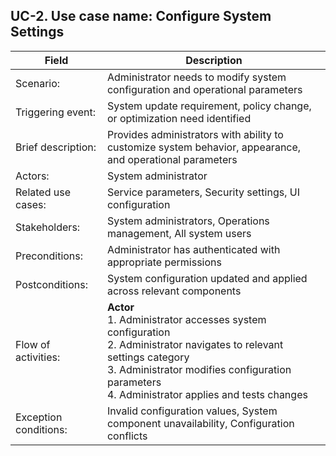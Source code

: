 ## UC-2. Use case name: Configure System Settings

| Field | Description |
|-------|-------------|
| Scenario: | Administrator needs to modify system configuration and operational parameters |
| Triggering event: | System update requirement, policy change, or optimization need identified |
| Brief description: | Provides administrators with ability to customize system behavior, appearance, and operational parameters |
| Actors: | System administrator |
| Related use cases: | Service parameters, Security settings, UI configuration |
| Stakeholders: | System administrators, Operations management, All system users |
| Preconditions: | Administrator has authenticated with appropriate permissions |
| Postconditions: | System configuration updated and applied across relevant components |
| Flow of activities: | **Actor**<br>1. Administrator accesses system configuration<br>2. Administrator navigates to relevant settings category<br>3. Administrator modifies configuration parameters<br>4. Administrator applies and tests changes | **System**<br>1.1. System displays configuration dashboard<br>2.1. System loads current settings for category<br>3.1. System validates parameter changes<br>4.1. System implements changes and records in audit log |
| Exception conditions: | Invalid configuration values, System component unavailability, Configuration conflicts |